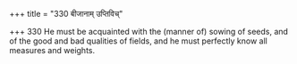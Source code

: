 +++
title = "330 बीजानाम् उप्तिविच्"

+++
330	He must be acquainted with the (manner of) sowing of seeds, and of the good and bad qualities of fields, and he must perfectly know all measures and weights.